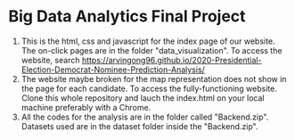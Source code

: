 # Big Data Analytics Final Project

1) This is the html, css and javascript for the index page of our website. The on-click pages are in the folder "data_visualization". To access the website, search https://arvingong96.github.io/2020-Presidential-Election-Democrat-Nominee-Prediction-Analysis/ 
2) The website maybe broken for the map representation does not show in the page for each candidate. To access the fully-functioning website. Clone this whole repository and lauch the index.html on your local machine preferably with a Chrome.
3) All the codes for the analysis are in the folder called "Backend.zip". Datasets used are in the dataset folder inside the "Backend.zip".

